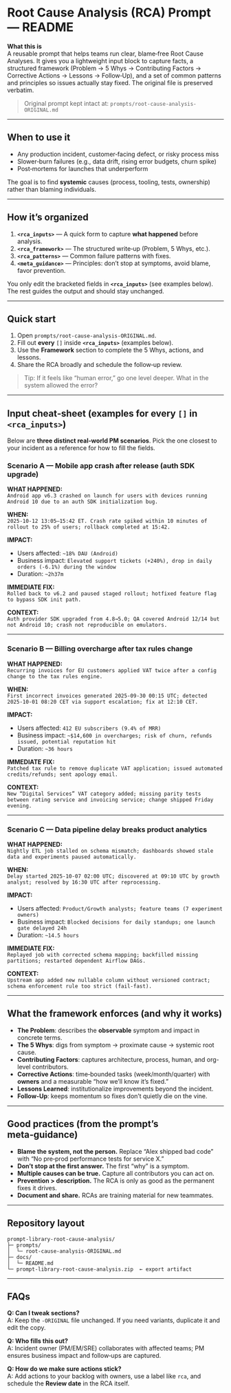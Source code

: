 # Root Cause Analysis (RCA) Prompt — README

**What this is**  
A reusable prompt that helps teams run clear, blame‑free Root Cause Analyses. It gives you a lightweight input block to capture facts, a structured framework (Problem → 5 Whys → Contributing Factors → Corrective Actions → Lessons → Follow‑Up), and a set of common patterns and principles so issues actually stay fixed. The original file is preserved verbatim.

> Original prompt kept intact at: `prompts/root-cause-analysis-ORIGINAL.md`

---

## When to use it
- Any production incident, customer‑facing defect, or risky process miss
- Slower‑burn failures (e.g., data drift, rising error budgets, churn spike)
- Post‑mortems for launches that underperform

The goal is to find **systemic** causes (process, tooling, tests, ownership) rather than blaming individuals.

---

## How it’s organized

1. **`<rca_inputs>`** — A quick form to capture **what happened** before analysis.
2. **`<rca_framework>`** — The structured write‑up (Problem, 5 Whys, etc.).
3. **`<rca_patterns>`** — Common failure patterns with fixes.
4. **`<meta_guidance>`** — Principles: don’t stop at symptoms, avoid blame, favor prevention.

You only edit the bracketed fields in **`<rca_inputs>`** (see examples below). The rest guides the output and should stay unchanged.

---

## Quick start
1. Open `prompts/root-cause-analysis-ORIGINAL.md`.
2. Fill out **every** `[]` inside **`<rca_inputs>`** (examples below).
3. Use the **Framework** section to complete the 5 Whys, actions, and lessons.
4. Share the RCA broadly and schedule the follow‑up review.

> Tip: If it feels like “human error,” go one level deeper. What in the system allowed the error?

---

## Input cheat‑sheet (examples for every `[]` in `<rca_inputs>`)

Below are **three distinct real‑world PM scenarios**. Pick the one closest to your incident as a reference for how to fill the fields.

### Scenario A — Mobile app crash after release (auth SDK upgrade)
**WHAT HAPPENED:**  
`Android app v6.3 crashed on launch for users with devices running Android 10 due to an auth SDK initialization bug.`

**WHEN:**  
`2025‑10‑12 13:05–15:42 ET. Crash rate spiked within 10 minutes of rollout to 25% of users; rollback completed at 15:42.`

**IMPACT:**  
- Users affected: `~18% DAU (Android)`  
- Business impact: `Elevated support tickets (+240%), drop in daily orders (‑6.1%) during the window`  
- Duration: `~2h37m`

**IMMEDIATE FIX:**  
`Rolled back to v6.2 and paused staged rollout; hotfixed feature flag to bypass SDK init path.`

**CONTEXT:**  
`Auth provider SDK upgraded from 4.8→5.0; QA covered Android 12/14 but not Android 10; crash not reproducible on emulators.`

---

### Scenario B — Billing overcharge after tax rules change
**WHAT HAPPENED:**  
`Recurring invoices for EU customers applied VAT twice after a config change to the tax rules engine.`

**WHEN:**  
`First incorrect invoices generated 2025‑09‑30 00:15 UTC; detected 2025‑10‑01 08:20 CET via support escalation; fix at 12:10 CET.`

**IMPACT:**  
- Users affected: `412 EU subscribers (9.4% of MRR)`  
- Business impact: `~$14,600 in overcharges; risk of churn, refunds issued, potential reputation hit`  
- Duration: `~36 hours`

**IMMEDIATE FIX:**  
`Patched tax rule to remove duplicate VAT application; issued automated credits/refunds; sent apology email.`

**CONTEXT:**  
`New “Digital Services” VAT category added; missing parity tests between rating service and invoicing service; change shipped Friday evening.`

---

### Scenario C — Data pipeline delay breaks product analytics
**WHAT HAPPENED:**  
`Nightly ETL job stalled on schema mismatch; dashboards showed stale data and experiments paused automatically.`

**WHEN:**  
`Delay started 2025‑10‑07 02:00 UTC; discovered at 09:10 UTC by growth analyst; resolved by 16:30 UTC after reprocessing.`

**IMPACT:**  
- Users affected: `Product/Growth analysts; feature teams (7 experiment owners)`  
- Business impact: `Blocked decisions for daily standups; one launch gate delayed 24h`  
- Duration: `~14.5 hours`

**IMMEDIATE FIX:**  
`Replayed job with corrected schema mapping; backfilled missing partitions; restarted dependent Airflow DAGs.`

**CONTEXT:**  
`Upstream app added new nullable column without versioned contract; schema enforcement rule too strict (fail-fast).`

---

## What the framework enforces (and why it works)

- **The Problem**: describes the **observable** symptom and impact in concrete terms.
- **The 5 Whys**: digs from symptom → proximate cause → systemic root cause.
- **Contributing Factors**: captures architecture, process, human, and org-level contributors.
- **Corrective Actions**: time‑bounded tasks (week/month/quarter) with **owners** and a measurable “how we’ll know it’s fixed.”
- **Lessons Learned**: institutionalize improvements beyond the incident.
- **Follow‑Up**: keeps momentum so fixes don’t quietly die on the vine.

---

## Good practices (from the prompt’s meta‑guidance)
- **Blame the system, not the person.** Replace “Alex shipped bad code” with “No pre‑prod performance tests for service X.”
- **Don’t stop at the first answer.** The first “why” is a symptom.
- **Multiple causes can be true.** Capture all contributors you can act on.
- **Prevention > description.** The RCA is only as good as the permanent fixes it drives.
- **Document and share.** RCAs are training material for new teammates.

---

## Repository layout

```
prompt-library-root-cause-analysis/
├─ prompts/
│  └─ root-cause-analysis-ORIGINAL.md
├─ docs/
│  └─ README.md
└─ prompt-library-root-cause-analysis.zip  ← export artifact
```

---

## FAQs
**Q: Can I tweak sections?**  
A: Keep the `-ORIGINAL` file unchanged. If you need variants, duplicate it and edit the copy.

**Q: Who fills this out?**  
A: Incident owner (PM/EM/SRE) collaborates with affected teams; PM ensures business impact and follow‑ups are captured.

**Q: How do we make sure actions stick?**  
A: Add actions to your backlog with owners, use a label like `rca`, and schedule the **Review date** in the RCA itself.
